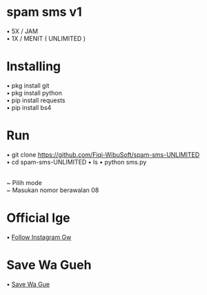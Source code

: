 # spam sms v1
• 5X / JAM<br>
• 1X / MENIT ( UNLIMITED )<br>

# Installing

• pkg install git<br>
• pkg install python<br>
• pip install requests<br>
• pip install bs4<br>

# Run

• git clone https://github.com/Fiqi-WibuSoft/spam-sms-UNLIMITED<br>
• cd spam-sms-UNLIMITED
• ls
• python sms.py<br><br>

~ Pilih mode<br>
~ Masukan nomor berawalan 08<br>

# Official Ige

• <a href="//instagram.com/hyputganz_">Follow Instagram Gw</a>

# Save Wa Gueh

• <a href="//wa.me/+6283125187277">Save Wa Gue</a>
